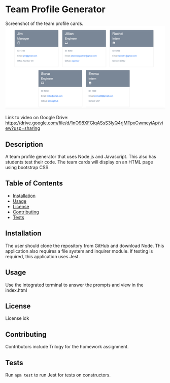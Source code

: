 # Team Profile Generator

Screenshot of the team profile cards.
![Picture of a question](./assets/homescreen.png "Team Profiles")

Link to video on Google Drive:
https://drive.google.com/file/d/1nO98XFGlqASsS3IyQ4rjMTpxCwmeyiAp/view?usp=sharing

## Description

A team profile generator that uses Node.js and Javascript. This also has students test their code. The team cards will display on an HTML page using bootstrap CSS.

## Table of Contents

- [Installation](#installation)
- [Usage](#usage)
- [License](#license)
- [Contributing](#contributing)
- [Tests](#tests)

## Installation

The user should clone the repository from GitHub and download Node. This application also requires a file system and inquirer module. If testing is required, this application uses Jest.

## Usage

Use the integrated terminal to answer the prompts and view in the index.html

## License

License idk

## Contributing

Contributors include Trilogy for the homework assignment.

## Tests

Run `npm test` to run Jest for tests on constructors.
